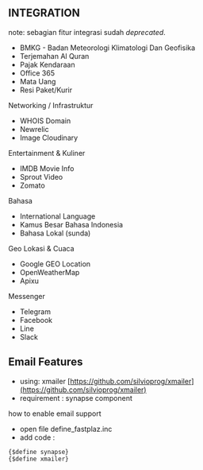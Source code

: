 
## INTEGRATION

note: sebagian fitur integrasi sudah _deprecated_.

- BMKG - Badan Meteorologi Klimatologi Dan Geofisika
- Terjemahan Al Quran
- Pajak Kendaraan
- Office 365
- Mata Uang
- Resi Paket/Kurir

Networking / Infrastruktur

- WHOIS Domain
- Newrelic
- Image Cloudinary

Entertainment & Kuliner

- IMDB Movie Info
- Sprout Video
- Zomato

Bahasa

- International Language
- Kamus Besar Bahasa Indonesia
- Bahasa Lokal (sunda)

Geo Lokasi & Cuaca

- Google GEO Location
- OpenWeatherMap
- Apixu

Messenger

- Telegram
- Facebook
- Line
- Slack



Email Features
---
* using: xmailer [https://github.com/silvioprog/xmailer](https://github.com/silvioprog/xmailer)
* requirement : synapse component

how to enable email support

- open file define_fastplaz.inc
- add code :

```
{$define synapse}
{$define xmailer}
```

